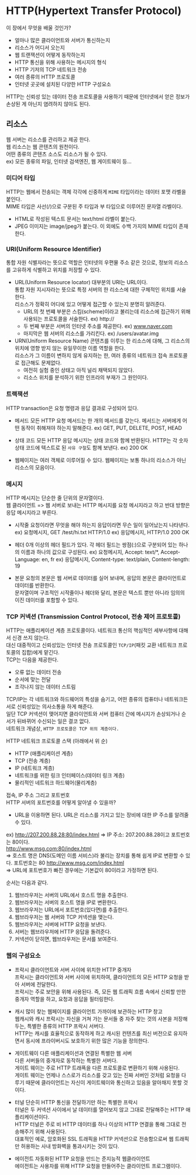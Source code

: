 # HTTP(Hypertext Transfer Protocol)

이 장에서 무엇을 배울 것인가?

- 얼마나 많은 클라이언트와 서버가 통신하는지
- 리소스가 어디서 오는지
- 웹 트랜잭션이 어떻게 동작하는지
- HTTP 통신을 위해 사용하는 메시지의 형식
- HTTP 기저의 TCP 네트워크 전송
- 여러 종류의 HTTP 프로토콜
- 인터넷 곳곳에 설치된 다양한 HTTP 구성요소

HTTP는 신뢰성 있는 데이터 전송 프로토콜을 사용하기 때문에 인터넷에서 얻은 정보가 손상된 게 아닌지 염려하지 않아도 된다.

## 리소스

웹 서버는 리소스를 관리하고 제공 한다.  
웹 리소스는 웹 콘텐츠의 원천이다.  
어떤 종류의 콘텐츠 소스도 리소스가 될 수 있다.  
ex) 모든 종류의 파일, 인터넷 검색엔진, 웹 게이트웨이 등...

### 미디어 타입

HTTP는 웹에서 전송되는 객체 각각에 신중하게 `MIME` 타입이라는 데이터 포맷 라벨을 붙인다.  
MIME 타입은 사선(/)으로 구분된 주 타입과 부 타입으로 이루어진 문자열 라벨이다.

- HTML로 작성된 텍스트 문서는 text/html 라벨이 붙는다.
- JPEG 이미지는 image/jpeg가 붙는다.
  이 외에도 수백 가지의 MIME 타입이 존재한다.

### URI(Uniform Resource Identifier)

통합 자원 식별자라는 뜻으로 역할은 인터넷의 우편물 주소 같은 것으로, 정보의 리소스를 고유하게 식별하고 위치를 저장할 수 있다.

- URL(Uniform Resource locator)
  대부분의 URI는 URL이다.  
  통합 자원 지시자라는 뜻으로 특정 서버의 한 리소스에 대한 구체적인 위치를 서술한다.  
  리소스가 정확히 어디에 있고 어떻게 접근할 수 있는지 분명히 알려준다.
  - URL의 첫 번쨰 부분은 스킴(scheme)이라고 불리는데 리소스에 접근하기 위해 사용되는 프로토콜을 서술한다. ex) http://
  - 두 번째 부분은 서버의 인터넷 주소를 제공한다. ex) www.naver.com
  - 마지막은 웹 서버의 리소스를 가리킨다. ex) /users/avatar.img
- URN(Uniform Resource Name)
  콘텐츠를 이루는 한 리소스에 대해, 그 리소스의 위치에 영향 받지 않는 유일무이한 이름 역할을 한다.  
  리소스가 그 이름이 변하지 않게 유지하는 한, 여러 종류의 네트워크 접속 프로토콜로 접근해도 문제없다.
  - 여전히 실험 중인 상태고 아직 널리 채택되지 않았다.
  - 리소스 위치를 분석하기 위한 인프라의 부재가 그 원인이다.

### 트랙잭션

HTTP transaction은 요청 명령과 응답 결과로 구성되어 있다.

- 메서드
  모든 HTTP 요청 메서드는 한 개의 메서드를 갖는다.
  메서드는 서버에게 어떤 동작이 취해져야 하는지 말해준다. ex) GET, PUT, DELETE, POST, HEAD

- 상태 코드
  모든 HTTP 응답 메시지는 상태 코드와 함께 반환된다.
  HTTP는 각 숫자 상태 코드에 텍스트로 된 `사유 구절`도 함께 보낸다.
  ex) 200 OK

- 웹페이지는 여러 객체로 이루어질 수 있다.
  웹페이지는 보통 하나의 리소스가 아닌 리소스의 모음이다.

### 메시지

HTTP 메시지는 단순한 줄 단위의 문자열이다.  
웹 클라이언트 => 웹 서버로 보내는 HTTP 메시지를 요청 메시지라고 하고 반대 방향은 응답 메시지라고 부른다.

- 시작줄
  요청이라면 무엇을 해야 하는지 응답이라면 무슨 일이 일어났는지 나타낸다.
  ex) 요청메시지, GET /test/hi.txt HTTP/1.0
  ex) 응답메시지, HTTP/1.0 200 OK

- 헤더
  0개 이상의 헤더 필드가 있다. 각 헤더 필드는 쌍점(:)으로 구분되어 있는 하나의 이름과 하나의 값으로 구성된다.
  ex) 요청메시지, Accept: text/\*, Accept-Language: en, fr
  ex) 응답메시지, Content-type: text/plain, Content-length: 19

- 본문
  요청의 본문은 웹 서버로 데이터를 실어 보내며, 응답의 본문은 클라이언트로 데이터를 반환한다.  
  문자열이며 구조적인 시작줄이나 헤더와 달리, 본문은 텍스트 뿐만 아니라 임의의 이진 데이터를 포함할 수 있다.

### TCP 커넥션 (Transmission Control Protocol, 전송 제어 프로토콜)

HTTP는 애플리케이션 계층 프로토콜이다. 네트워크 통신의 핵심적인 세부사항에 대해서 신경 쓰지 않는다.  
대신 대중적이고 신뢰성있는 인터넷 전송 프로토콜인 `TCP/IP`(패킷 교환 네트워크 프로토콜의 집합)에게 맡긴다.  
TCP는 다음을 제공한다.

- 오류 없는 데이터 전송
- 순서에 맞는 전달
- 조각나지 않는 데이터 스트림

TCP/IP는 각 네트워크와 하드웨어의 특성을 숨기고, 어떤 종류의 컴퓨터나 네트워크든 서로 신뢰성있는 의사소통을 하게 해준다.  
일단 TCP 커넥션이 맺어지면 클라이언트와 서버 컴퓨터 간에 메시지가 손상되거나 순서가 뒤바뀌어 수신되는 일은 결코 없다.  
네트워크 개념상, `HTTP 프로토콜은 TCP 위의 계층이다.`

HTTP 네트워크 프로토콜 스택 (아래에서 위 순)

- HTTP (애플리케이션 계층)
- TCP (전송 계층)
- IP (네트워크 계층)
- 네트워크를 위한 링크 인터페이스(데이터 링크 계층)
- 물리적인 네트워크 하드웨어(물리계층)

접속, IP 주소 그리고 포트번호  
HTTP 서버의 포트번호를 어떻게 알아낼 수 있을까?

- URL을 이용하면 된다. URL은 리소스를 가지고 있는 장비에 대한 IP 주소를 알려줄 수 있다.

ex) http://207.200.88.28:80/index.html => IP 주소: 207.200.88.28이고 포트번호는 80이다.  
http://www.msg.com:80/index.html  
 => 호스트 명은 DNS(도메인 이름 서비스)라 불리는 장치를 통해 쉽게 IP로 변환할 수 있다. 포트번호는 80
http://www.msg.com/index.html  
 => URL에 포트번호가 빠진 경우에는 기본값이 80이라고 가정하면 된다.

순서는 다음과 같다.

1. 웹브라우저는 서버의 URL에서 호스트 명을 추출한다.
2. 웹브라우저는 서버의 호스트 명을 IP로 변환한다.
3. 웹브라우저는 URL에서 포트번호(있다면)를 추출한다.
4. 웹브라우저는 웹 서버와 TCP 커넥션을 맺는다.
5. 웹브라우저는 서버에 HTTP 요청을 보낸다.
6. 서버는 웹브라우저에 HTTP 응답을 돌려준다.
7. 커넥션이 닫히면, 웹브라우저는 문서를 보여준다.

### 웹의 구성요소

- 프락시
  클라이언트와 서버 사이에 위치한 HTTP 중개자  
  프락시는 클라이언트와 서버 사이에 위치하여, 클라이언트의 모든 HTTP 요청을 받아 서버에 전달한다.  
  프락시는 주로 보안을 위해 사용된다. 즉, 모든 웹 트래픽 흐름 속에서 신뢰할 만한 중개자 역할을 하고, 요청과 응답을 필터링한다.

- 캐시
  많이 찾는 웹페이지를 클라이언트 가까이에 보관하는 HTTP 창고  
  웹캐시와 캐시 프락시는 자신을 거쳐 가는 문서들 중 자주 찾는 것의 사본을 저장해 두는, 특별한 종류의 HTTP 프락시 서버다.  
  HTTP는 캐시를 효율적으로 동작하게 하고 캐시된 컨텐츠를 최신 버전으로 유지하면서 동시에 프라이버시도 보호하기 위한 많은 기능을 정의한다.

- 게이트웨이
  다른 애플리케이션과 연결된 특별한 웹 서버  
  다른 서버들의 중개자로 동작하는 특별한 서버다.  
  게이트 웨이는 주로 HTTP 트래픅을 다른 프로토콜로 변환하기 위해 사용된다.  
  게이트 웨이는 언제나 스스로가 리소스를 갖고 있는 진짜 서버인 것처럼 요청을 다루기 때문에 클라이언트는 자신이 게이트웨이와 통신하고 있음을 알아채지 못할 것이다.

- 터널
  단순히 HTTP 통신을 전달하기만 하는 특별한 프락시  
  터널은 두 커넥션 사이에서 날 데이터를 열어보지 않고 그대로 전달해주는 HTTP 애플리케이션이다.  
  HTTP 터널은 주로 비 HTTP 데이터를 하나 이상의 HTTP 연결을 통해 그대로 전송해주기 위해 사용된다.  
  대표적인 예로, 암호화된 SSL 트래픽을 HTTP 커넥션으로 전송함으로써 웹 트래픽만 허용하는 사내 방화벽을 통과시키는 것이 있다.

- 에이전트
  자동화된 HTTP 요청을 만드는 준지능적 웹클라이언트  
  에이전트는 사용자를 위해 HTTP 요청을 만들어주는 클라이언트 프로그램이다.
